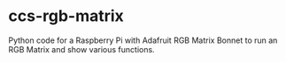 # ccs-rgb-matrix
Python code for a Raspberry Pi with Adafruit RGB Matrix Bonnet to run an RGB Matrix and show various functions. 
